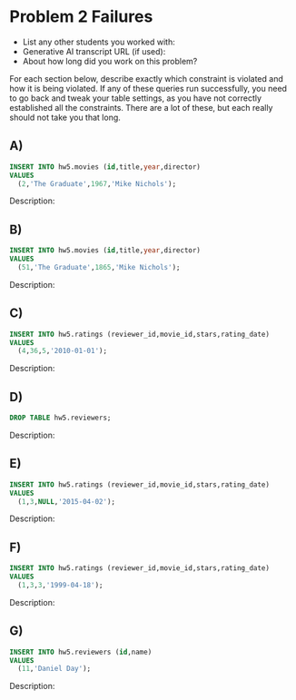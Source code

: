 # Problem 2 Failures
- List any other students you worked with:
- Generative AI transcript URL (if used):
- About how long did you work on this problem? 

For each section below, describe exactly which constraint is violated and how it is being violated. If any of these queries run successfully, you need to go back and tweak your table settings, as you have not correctly established all the constraints. There are a lot of these, but each really should not take you that long. 


## A)
```sql
INSERT INTO hw5.movies (id,title,year,director) 
VALUES
  (2,'The Graduate',1967,'Mike Nichols');
```
Description:



## B)
```sql
INSERT INTO hw5.movies (id,title,year,director) 
VALUES
  (51,'The Graduate',1865,'Mike Nichols');
```
Description:



## C)
```sql
INSERT INTO hw5.ratings (reviewer_id,movie_id,stars,rating_date) 
VALUES
  (4,36,5,'2010-01-01');
```
Description:



## D)
```sql
DROP TABLE hw5.reviewers;
```
Description:



## E)
```sql
INSERT INTO hw5.ratings (reviewer_id,movie_id,stars,rating_date) 
VALUES
  (1,3,NULL,'2015-04-02');
```
Description:



## F)
```sql
INSERT INTO hw5.ratings (reviewer_id,movie_id,stars,rating_date) 
VALUES
  (1,3,3,'1999-04-18');
```
Description:


## G)
```sql
INSERT INTO hw5.reviewers (id,name) 
VALUES
  (11,'Daniel Day');
```
Description:


